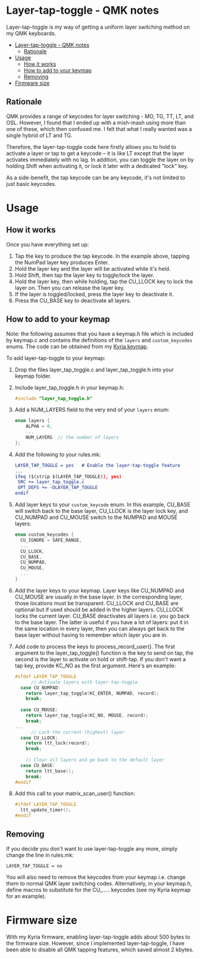 # Layer-tap-toggle - QMK notes

Layer-tap-toggle is my way of getting a uniform layer switching method on my QMK keyboards.
<!--ts-->
   * [Layer-tap-toggle - QMK notes](#layer-tap-toggle---qmk-notes)
      * [Rationale](#rationale)
   * [Usage](#usage)
      * [How it works](#how-it-works)
      * [How to add to your keymap](#how-to-add-to-your-keymap)
      * [Removing](#removing)
   * [Firmware size](#firmware-size)

<!--te-->

## Rationale

QMK provides a range of keycodes for layer switching - MO, TG, TT, LT, and OSL. However, I found that I ended up with a mish-mash using more than one of these, which then confused me. I felt that what I really wanted was a single hybrid of LT and TG.

Therefore, the layer-tap-toggle code here firstly allows you to hold to activate a layer or tap to get a keycode – it is like LT except that the layer activates immediately with no lag. In addition, you can toggle the layer on by holding Shift when activating it, or lock it later with a dedicated "lock" key.

As a side-benefit, the tap keycode can be any keycode, it's not limited to just basic keycodes.

# Usage

## How it works

Once you have everything set up:

1. Tap the key to produce the tap keycode. In the example above, tapping the NumPad layer key produces Enter.
2. Hold the layer key and the layer will be activated while it's held.
3. Hold Shift, then tap the layer key to toggle/lock the layer.
4. Hold the layer key, then while holding, tap the CU_LLOCK key to lock the layer on. Then you can release the layer key.
5. If the layer is toggled/locked, press the layer key to deactivate it.
6. Press the CU_BASE key to deactivate all layers.

## How to add to your keymap

Note: the following assumes that you have a keymap.h file which is included by keymap.c and contains the definitions of the `layers` and `custom_keycodes` enums. The code can be obtained from my [Kyria keymap](../../../../keyboard-firmware/tree/master/kyria-rsthd-prime).

To add layer-tap-toggle to your keymap:

1. Drop the files layer_tap_toggle.c and layer_tap_toggle.h into your keymap folder.

2. Include layer_tap_toggle.h in your keymap.h:

   ```c
   #include "layer_tap_toggle.h"
   ```

3. Add a NUM_LAYERS field to the very end of your `layers` enum:

   ```c
   enum layers {
       ALPHA = 0,
       ...
       NUM_LAYERS  // the number of layers
   };
   ```
   
4. Add the following to your rules.mk:

   ```cmake
   LAYER_TAP_TOGGLE = yes	# Enable the layer-tap-toggle feature
   ...
   ifeq ($(strip $(LAYER_TAP_TOGGLE)), yes)
   	SRC += layer_tap_toggle.c
   	OPT_DEFS += -DLAYER_TAP_TOGGLE
   endif
   ```

5. Add layer keys to your `custom_keycode` enum. In this example, CU_BASE will switch back to the base layer, CU_LLOCK is the layer lock key, and CU_NUMPAD and CU_MOUSE switch to the NUMPAD and MOUSE layers:

   ```c
   enum custom_keycodes {
     CU_IGNORE = SAFE_RANGE,
     ...
     CU_LLOCK,
     CU_BASE,
     CU_NUMPAD,
     CU_MOUSE,
     ...
   }
   ```

6. Add the layer keys to your keymap. Layer keys like CU_NUMPAD and CU_MOUSE are usually in the base layer. In the corresponding layer, those locations must be transparent. CU_LLOCK and CU_BASE are optional but if used should be added in the higher layers. CU_LLOCK locks the current layer. CU_BASE deactivates all layers i.e. you go back to the base layer. The latter is useful if you have a lot of layers: put it in the same location in every layer, then you can always get back to the base layer without having to remember which layer you are in.

7. Add code to process the keys to process_record_user(). The first argument to the layer_tap_toggle() function is the key to send on tap, the second is the layer to activate on hold or shift-tap. If you don't want a tap key, provide KC_NO as the first argument. Here's an example:

   ```c
   #ifdef LAYER_TAP_TOGGLE
         // Activate layers with layer-tap-toggle
     case CU_NUMPAD:
       return layer_tap_toggle(KC_ENTER, NUMPAD, record);
       break;
       
     case CU_MOUSE:
       return layer_tap_toggle(KC_NO, MOUSE, record);
       break;
   ...
         // Lock the current (highest) layer
     case CU_LLOCK:
       return ltt_lock(record);
       break;
       
       // Clear all layers and go back to the default layer
     case CU_BASE:
       return ltt_base();
       break;
   #endif
   ```

8. Add this call to your matrix_scan_user() function:

   ```c
   #ifdef LAYER_TAP_TOGGLE
     ltt_update_timer();
   #endif
   ```

## Removing

If you decide you don't want to use layer-tap-toggle any more, simply change the line in rules.mk:

```
LAYER_TAP_TOGGLE = no
```

You will also need to remove the keycodes from your keymap i.e. change them to normal QMK layer switching codes. Alternatively, in your keymap.h, define macros to substitute for the CU_..... keycodes (see my Kyria keymap for an example).

# Firmware size

With my Kyria firmware, enabling layer-tap-toggle adds about 500 bytes to the firmware size. However, since I implemented layer-tap-toggle, I have been able to disable all QMK tapping features, which saved almost 2 kbytes.

